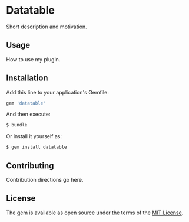 # Datatable
Short description and motivation.

## Usage
How to use my plugin.

## Installation
Add this line to your application's Gemfile:

```ruby
gem 'datatable'
```

And then execute:
```bash
$ bundle
```

Or install it yourself as:
```bash
$ gem install datatable
```

## Contributing
Contribution directions go here.

## License
The gem is available as open source under the terms of the [MIT License](https://opensource.org/licenses/MIT).
